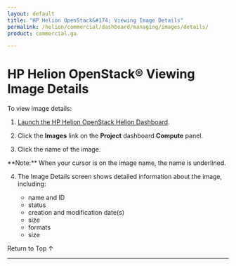 ```yaml
---
layout: default
title: "HP Helion OpenStack&#174; Viewing Image Details"
permalink: /helion/commercial/dashboard/managing/images/details/
product: commercial.ga

---
```

<!--UNDER REVISION-->

<script>

function PageRefresh {
onLoad="window.refresh"
}

PageRefresh();

</script>

<!--
<p style="font-size: small;"> <a href="/helion/commercial/ga1/install/">&#9664; PREV</a> | <a href="/helion/commercial/ga1/install-overview/">&#9650; UP</a> | <a href="/helion/commercial/ga1/">NEXT &#9654;</a> 
-->

# HP Helion OpenStack&#174; Viewing Image Details

To view image details:
1. [Launch the HP Helion OpenStack Helion Dashboard](/helion/openstack/1.1/dashboard/login/).

2. Click the **Images** link on the **Project** dashboard **Compute** panel.

3. Click the name of the image.
<p>**Note:** When your cursor is on the image name, the name is underlined.

4. The Image Details screen shows detailed information about the image, including:

	* name and ID</li>
	* status</li>
	* creation and modification date(s)</li>
	* size</li>
	* formats</li>
	* size</li>

<p><a href="#top" style="padding:14px 0px 14px 0px; text-decoration: none;"> Return to Top &#8593; </a>


----
